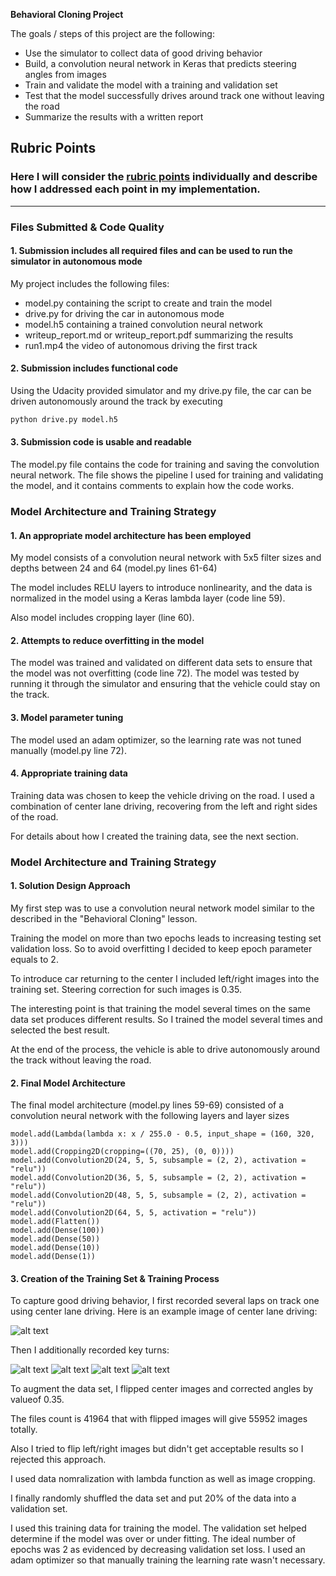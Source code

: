 **Behavioral Cloning Project**

The goals / steps of this project are the following:
* Use the simulator to collect data of good driving behavior
* Build, a convolution neural network in Keras that predicts steering angles from images
* Train and validate the model with a training and validation set
* Test that the model successfully drives around track one without leaving the road
* Summarize the results with a written report


[//]: # (Image References)

[center_2017_07_24_23_22_05_604]: ./examples/center_2017_07_24_23_22_05_604.jpg"
[center_2017_07_24_23_23_13_804]: ./examples/center_2017_07_24_23_23_13_804.jpg"
[center_2017_07_24_23_23_26_235]: ./examples/center_2017_07_24_23_23_26_235.jpg"
[center_2017_07_24_23_28_05_608]: ./examples/center_2017_07_24_23_28_05_608.jpg"
[center_2017_07_24_23_33_32_724]: ./examples/center_2017_07_24_23_33_32_724.jpg"

## Rubric Points
### Here I will consider the [rubric points](https://review.udacity.com/#!/rubrics/432/view) individually and describe how I addressed each point in my implementation.  

---
### Files Submitted & Code Quality

#### 1. Submission includes all required files and can be used to run the simulator in autonomous mode

My project includes the following files:
* model.py containing the script to create and train the model
* drive.py for driving the car in autonomous mode
* model.h5 containing a trained convolution neural network 
* writeup_report.md or writeup_report.pdf summarizing the results
* run1.mp4 the video of autonomous driving the first track

#### 2. Submission includes functional code
Using the Udacity provided simulator and my drive.py file, the car can be driven autonomously around the track by executing 
```sh
python drive.py model.h5
```

#### 3. Submission code is usable and readable

The model.py file contains the code for training and saving the convolution neural network. The file shows the pipeline I used for training and validating the model, and it contains comments to explain how the code works.

### Model Architecture and Training Strategy

#### 1. An appropriate model architecture has been employed

My model consists of a convolution neural network with 5x5 filter sizes and depths between 24 and 64 (model.py lines 61-64) 

The model includes RELU layers to introduce nonlinearity, and the data is normalized in the model using a Keras lambda layer (code line 59). 

Also model includes cropping layer (line 60).

#### 2. Attempts to reduce overfitting in the model

The model was trained and validated on different data sets to ensure that the model was not overfitting (code line 72). The model was tested by running it through the simulator and ensuring that the vehicle could stay on the track.

#### 3. Model parameter tuning

The model used an adam optimizer, so the learning rate was not tuned manually (model.py line 72).

#### 4. Appropriate training data

Training data was chosen to keep the vehicle driving on the road. I used a combination of center lane driving, recovering from the left and right sides of the road.

For details about how I created the training data, see the next section. 

### Model Architecture and Training Strategy

#### 1. Solution Design Approach

My first step was to use a convolution neural network model similar to the described in the "Behavioral Cloning" lesson.

Training the model on more than two epochs leads to increasing testing set validation loss. So to avoid overfitting I decided to keep epoch parameter equals to 2.

To introduce car returning to the center I included left/right images into the training set. Steering correction for such images is 0.35.

The interesting point is that training the model several times on the same data set produces different results. So I trained the model several times and selected the best result.

At the end of the process, the vehicle is able to drive autonomously around the track without leaving the road.

#### 2. Final Model Architecture

The final model architecture (model.py lines 59-69) consisted of a convolution neural network with the following layers and layer sizes 
```
model.add(Lambda(lambda x: x / 255.0 - 0.5, input_shape = (160, 320, 3)))
model.add(Cropping2D(cropping=((70, 25), (0, 0))))
model.add(Convolution2D(24, 5, 5, subsample = (2, 2), activation = "relu"))
model.add(Convolution2D(36, 5, 5, subsample = (2, 2), activation = "relu"))
model.add(Convolution2D(48, 5, 5, subsample = (2, 2), activation = "relu"))
model.add(Convolution2D(64, 5, 5, activation = "relu"))
model.add(Flatten())
model.add(Dense(100))
model.add(Dense(50))
model.add(Dense(10))
model.add(Dense(1))
```


#### 3. Creation of the Training Set & Training Process

To capture good driving behavior, I first recorded several laps on track one using center lane driving. Here is an example image of center lane driving:

![alt text][center_2017_07_24_23_22_05_604]

Then I additionally recorded key turns:

![alt text][center_2017_07_24_23_33_32_724]
![alt text][center_2017_07_24_23_28_05_608]
![alt text][center_2017_07_24_23_23_13_804]
![alt text][center_2017_07_24_23_23_26_235]

To augment the data set, I flipped center images and corrected angles by valueof 0.35.

The files count is 41964 that with flipped images will give 55952 images totally.

Also I tried to flip left/right images but didn't get acceptable results so I rejected this approach.

I used data nomralization with lambda function as well as image cropping.

I finally randomly shuffled the data set and put 20% of the data into a validation set. 

I used this training data for training the model. The validation set helped determine if the model was over or under fitting. The ideal number of epochs was 2 as evidenced by decreasing validation set loss. I used an adam optimizer so that manually training the learning rate wasn't necessary.
